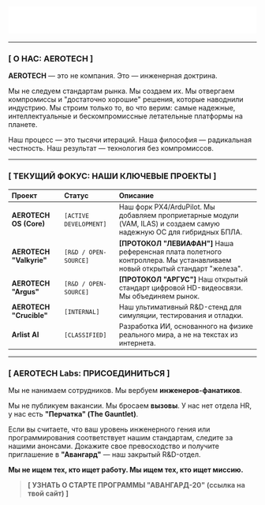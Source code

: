 
<p align="center">
  <img src="https://github.com/AerotechRussia/.github/blob/main/profile/%D0%90%D1%8D%D1%80%D0%BE%D1%82%D0%B5%D1%85%20%D0%A0%D0%BE%D1%81%D1%81%D0%B8%D1%8F.svg" alt="AEROTECH Logo"/>
</p>

---

### **[ О НАС: AEROTECH ]**

**AEROTECH** — это не компания. Это — инженерная доктрина.

Мы не следуем стандартам рынка. Мы создаем их. Мы отвергаем компромиссы и "достаточно хорошие" решения, которые наводнили индустрию. Мы строим только то, во что верим: самые надежные, интеллектуальные и бескомпромиссные летательные платформы на планете.

Наш процесс — это тысячи итераций. Наша философия — радикальная честность. Наш результат — технология без компромиссов.

---

### **[ ТЕКУЩИЙ ФОКУС: НАШИ КЛЮЧЕВЫЕ ПРОЕКТЫ ]**

| Проект | Статус | Описание |
| :--- | :--- | :--- |
| **AEROTECH OS (Core)** | `[ACTIVE DEVELOPMENT]` | Наш форк PX4/ArduPilot. Мы добавляем проприетарные модули (VAM, ILAS) и создаем самую надежную ОС для гибридных БПЛА. |
| **AEROTECH "Valkyrie"** | `[R&D / OPEN-SOURCE]` | **[ПРОТОКОЛ "ЛЕВИАФАН"]** Наша референсная плата полетного контроллера. Мы устанавливаем новый открытый стандарт "железа". |
| **AEROTECH "Argus"** | `[R&D / OPEN-SOURCE]` | **[ПРОТОКОЛ "АРГУС"]** Наш открытый стандарт цифровой HD-видеосвязи. Мы объединяем рынок. |
| **AEROTECH "Crucible"** | `[INTERNAL]` | Наш ультимативный R&D-стенд для симуляции, тестирования и отладки. |
| **Arlist AI** | `[CLASSIFIED]` | Разработка ИИ, основанного на физике реального мира, а не на текстах из интернета. |

---

### **[ AEROTECH Labs: ПРИСОЕДИНИТЬСЯ ]**

Мы не нанимаем сотрудников. Мы вербуем **инженеров-фанатиков**.

Мы не публикуем вакансии. Мы бросаем **вызовы**. У нас нет отдела HR, у нас есть **"Перчатка" (The Gauntlet)**.

Если вы считаете, что ваш уровень инженерного гения или программирования соответствует нашим стандартам, следите за нашими анонсами. Докажите свое превосходство и получите приглашение в **"Авангард"** — наш закрытый R&D-отдел.

**Мы не ищем тех, кто ищет работу. Мы ищем тех, кто ищет миссию.**

> **[ УЗНАТЬ О СТАРТЕ ПРОГРАММЫ "АВАНГАРД-20" (ссылка на твой сайт) ]**
